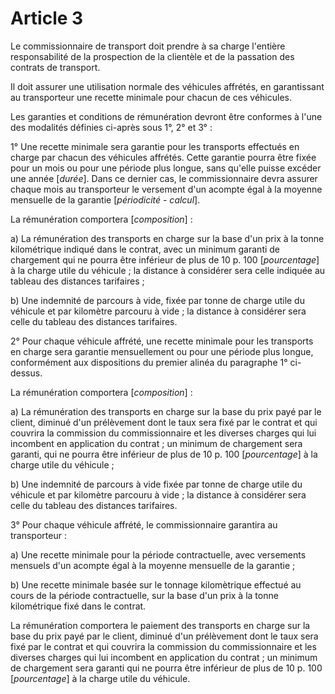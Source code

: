 # Article 3

Le commissionnaire de transport doit prendre à sa charge l'entière responsabilité de la prospection de la clientèle et de la passation des contrats de transport.

Il doit assurer une utilisation normale des véhicules affrétés, en garantissant au transporteur une recette minimale pour chacun de ces véhicules.

Les garanties et conditions de rémunération devront être conformes à l'une des modalités définies ci-après sous 1°, 2° et 3° :

1° Une recette minimale sera garantie pour les transports effectués en charge par chacun des véhicules affrétés. Cette garantie pourra être fixée pour un mois ou pour une période plus longue, sans qu'elle puisse excéder une année [*durée*]. Dans ce dernier cas, le commissionnaire devra assurer chaque mois au transporteur le versement d'un acompte égal à la moyenne mensuelle de la garantie [*périodicité - calcul*].

La rémunération comportera [*composition*] :

a) La rémunération des transports en charge sur la base d'un prix à la tonne kilométrique indiqué dans le contrat, avec un minimum garanti de chargement qui ne pourra être inférieur de plus de 10 p. 100 [*pourcentage*] à la charge utile du véhicule ; la distance à considérer sera celle indiquée au tableau des distances tarifaires ;

b) Une indemnité de parcours à vide, fixée par tonne de charge utile du véhicule et par kilomètre parcouru à vide ; la distance à considérer sera celle du tableau des distances tarifaires.

2° Pour chaque véhicule affrété, une recette minimale pour les transports en charge sera garantie mensuellement ou pour une période plus longue, conformément aux dispositions du premier alinéa du paragraphe 1° ci-dessus.

La rémunération comportera [*composition*] :

a) La rémunération des transports en charge sur la base du prix payé par le client, diminué d'un prélèvement dont le taux sera fixé par le contrat et qui couvrira la commission du commissionnaire et les diverses charges qui lui incombent en application du contrat ; un minimum de chargement sera garanti, qui ne pourra être inférieur de plus de 10 p. 100 [*pourcentage*] à la charge utile du véhicule ;

b) Une indemnité de parcours à vide fixée par tonne de charge utile du véhicule et par kilomètre parcouru à vide ; la distance à considérer sera celle du tableau des distances tarifaires.

3° Pour chaque véhicule affrété, le commissionnaire garantira au transporteur :

a) Une recette minimale pour la période contractuelle, avec versements mensuels d'un acompte égal à la moyenne mensuelle de la garantie ;

b) Une recette minimale basée sur le tonnage kilomètrique effectué au cours de la période contractuelle, sur la base d'un prix à la tonne kilométrique fixé dans le contrat.

La rémunération comportera le paiement des transports en charge sur la base du prix payé par le client, diminué d'un prélèvement dont le taux sera fixé par le contrat et qui couvrira la commission du commissionnaire et les diverses charges qui lui incombent en application du contrat ; un minimum de chargement sera garanti qui ne pourra être inférieur de plus de 10 p. 100 [*pourcentage*] à la charge utile du véhicule.
